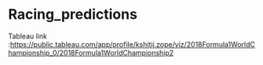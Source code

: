 # Racing_predictions
 Tableau link :https://public.tableau.com/app/profile/kshitij.zope/viz/2018Formula1WorldChampionship_0/2018Formula1WorldChampionship2
